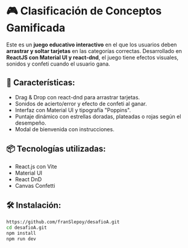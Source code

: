 # 🎮 Clasificación de Conceptos Gamificada

Este es un **juego educativo interactivo** en el que los usuarios deben **arrastrar y soltar tarjetas** en las categorías correctas. Desarrollado en **ReactJS con Material UI y react-dnd**, el juego tiene efectos visuales, sonidos y confeti cuando el usuario gana.

## 🚀 Características:
- Drag & Drop con react-dnd para arrastrar tarjetas.
- Sonidos de acierto/error y efecto de confeti al ganar.
- Interfaz con Material UI y tipografía "Poppins".
- Puntaje dinámico con estrellas doradas, plateadas o rojas según el desempeño.
- Modal de bienvenida con instrucciones.

## 📦 Tecnologías utilizadas:
- React.js con Vite
- Material UI
- React DnD
- Canvas Confetti

## 🛠 Instalación:
```sh
https://github.com/franSlepoy/desafioA.git
cd desafioA.git
npm install
npm run dev
